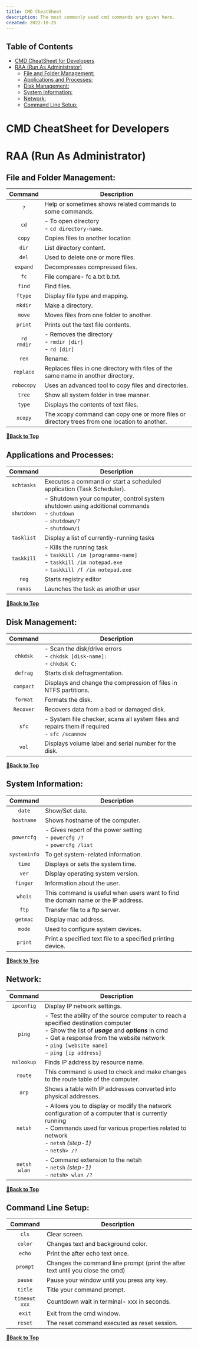 ```yaml
---
title: CMD CheatSheet
description: The most commonly used cmd commands are given here.
created: 2022-10-25
---
```


## Table of Contents

- [CMD CheatSheet for Developers](#cmd-cheatsheet-for-developers)
- [RAA (Run As Administrator)](#raa-run-as-administrator)
  - [File and Folder Management:](#file-and-folder-management)
  - [Applications and Processes:](#applications-and-processes)
  - [Disk Management:](#disk-management)
  - [System Information:](#system-information)
  - [Network:](#network)
  - [Command Line Setup:](#command-line-setup)

# CMD CheatSheet for Developers

# RAA (Run As Administrator)

## File and Folder Management:

| Command                  | Description                                                              |
| :----------------------: | ------------------------------------------------------------------------ |
| `?`                      | Help or sometimes shows related commands to some commands.               |
| `cd`                     | - To open directory <br /> - `cd directory-name`.                        |
| `copy`                   | Copies files to another location                                         |
| `dir`                    | List directory content.                                                  |
| `del`                    | Used to delete one or more files.                                        |
| `expand`                 | Decompresses compressed files.                                           |
| `fc`                     | File compare- fc a.txt b.txt.                                            |
| `find`                   | Find files.                                                              |
| `ftype`                  | Display file type and mapping.                                           |
| `mkdir`                  | Make a directory.                                                        | 
| `move`                   | Moves files from one folder to another.                                  |
| `print`                  | Prints out the text file contents.                                       |
| `rd` <br /> `rmdir`      | - Removes the directory <br /> - `rmdir [dir]` <br /> - `rd [dir]`       |
| `ren`                    | Rename.                                                                  |
| `replace`                | Replaces files in one directory with files of the same name in another directory. |
| `robocopy`               | Uses an advanced tool to copy files and directories.                     |
| `tree`                   | Show all system folder in tree manner.                                   |
| `type`                   | Displays the contents of text files.                                     |
| `xcopy`                  | The xcopy command can copy one or more files or directory trees from one location to another. |

**[🔼Back to Top](#table-of-contents)**

## Applications and Processes:

| Command                  | Description                                                              |
| :----------------------: | ------------------------------------------------------------------------ |
| `schtasks`               | Executes a command or start a scheduled application (Task Scheduler).    |
| `shutdown`               | - Shutdown your computer, control system shutdown using additional commands <br /> - `shutdown` <br /> - `shutdown/?` <br /> - `shutdown/i` |
| `tasklist`               | Display a list of currently-running tasks                                |
| `taskkill`               | - Kills the running task <br /> - `taskkill /im [programme-name]` <br /> - `taskkill /im notepad.exe` <br /> - `taskkill /f /im notepad.exe` |
| `reg`                    | Starts registry editor                                                   |
| `runas`                  | Launches the task as another user                                        |

**[🔼Back to Top](#table-of-contents)**

## Disk Management: 

| Command                  | Description                                                              |
| :----------------------: | ------------------------------------------------------------------------ |
| `chkdsk`                 | - Scan the disk/drive errors <br /> - `chkdsk [disk-name]:` <br /> - `chkdsk C:` |
| `defrag`                 | Starts disk defragmentation.                                             |
| `compact`                | Displays and change the compression of files in NTFS partitions.         |
| `format`                 | Formats the disk.                                                        |
| `Recover`                | Recovers data from a bad or damaged disk.                                |
| `sfc`                    | - System file checker, scans all system files and repairs them if required <br /> - `sfc /scannow` |
| `vol`                    |  Displays volume label and serial number for the disk.                   |

**[🔼Back to Top](#table-of-contents)**

## System Information:  

| Command                  | Description                                                              |
| :----------------------: | ------------------------------------------------------------------------ |
| `date`                   | Show/Set date.                                                           |
| `hostname`               | Shows hostname of the computer.                                          |
| `powercfg`               | - Gives report of the power setting <br /> - `powercfg /?` <br /> - `powercfg /list` |
| `systeminfo`             | To get system-related information.                                       |
| `time`                   | Displays or sets the system time.                                        |
| `ver`                    | Display operating system version.                                        |
| `finger`                 | Information about the user.                                              |
| `whois`                  | This command is useful when users want to find the domain name or the IP address. |
| `ftp`                    | Transfer file to a ftp server.                                           |
| `getmac`                 | Display mac address.                                                     |
| `mode`                   | Used to configure system devices.                                        |
| `print`                  | Print a specified text file to a specified printing device.              |

**[🔼Back to Top](#table-of-contents)**

## Network: 

| Command                  | Description                                                              |
| :----------------------: | ------------------------------------------------------------------------ |
| `ipconfig`               | Display IP network settings.                                             |
| `ping`                   | - Test the ability of the source computer to reach a specified destination computer <br /> - Show the list of ___usage___ and ___options___ in cmd <br /> - Get a response from the website network <br /> - `ping [website name]` <br /> - `ping [ip address]` |
| `nslookup`               | Finds IP address by resource name.                                       |
| `route`                  | This command is used to check and make changes to the route table of the computer. |
| `arp`                    | Shows a table with IP addresses converted into physical addresses.       |
| `netsh`                  | - Allows you to display or modify the network configuration of a computer that is currently running <br /> - Commands used for various properties related to network <br /> - `netsh` _(step-1)_ <br /> - `netsh> /?` |
| `netsh wlan`             | - Command extension to the netsh <br /> - `netsh` _(step-1)_ <br /> - `netsh> wlan /?` |

**[🔼Back to Top](#table-of-contents)**

## Command Line Setup: 
 
| Command                  | Description                                                              |
| :----------------------: | ------------------------------------------------------------------------ |
| `cls`                    | Clear screen.                                                            |
| `color`                  | Changes text and background color.                                       |
| `echo`                   | Print the after echo text once.                                          |
| `prompt`                 | Changes the command line prompt (print the after text until you close the cmd) |
| `pause`                  | Pause your window until you press any key.                               |
| `title`                  | Title your command prompt.                                               |
| `timeout xxx`            | Countdown wait in terminal- xxx in seconds.                              |
| `exit`                   | Exit from the cmd window.                                                |
| `reset`                  | The reset command executed as reset session.                             |

**[🔼Back to Top](#table-of-contents)**


